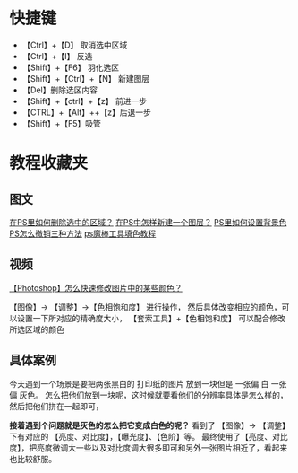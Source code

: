 # 快捷键
* 【Ctrl】+【D】 取消选中区域
* 【Ctrl】+【I】 反选
* 【Shift】+【F6】 羽化选区
* 【Shift】+【Ctrl】+【N】 新建图层
* 【Del】删除选区内容
* 【Shift】+【ctrl】+【z】 前进一步
* 【CTRL】+【Alt】++【z】后退一步
* 【Shift】+【F5】吸管

# 教程收藏夹

## 图文
[在PS里如何删除选中的区域？](https://product.pconline.com.cn/itbk/software/dnyw/1294/12943204.html)
[在PS中怎样新建一个图层？](https://product.pconline.com.cn/itbk/software/ps/1293/12931312.html)
[PS里如何设置背景色](https://product.pconline.com.cn/itbk/software/ps/1906/12713648.html)
[PS怎么撤销三种方法](https://www.jy135.com/diannao/116185.html)
[ps魔棒工具填色教程](https://jingyan.baidu.com/article/4853e1e51227055809f726ef.html)

## 视频
[【Photoshop】怎么快速修改图片中的某些颜色？](https://www.bilibili.com/video/BV1rx411f7x8?spm_id_from=333.337.search-card.all.click)

【图像】-> 【调整】->【色相饱和度】 进行操作，
然后具体改变相应的颜色，可以设置一下所对应的精确度大小，
【套索工具】+【色相饱和度】 可以配合修改所选区域的颜色


## 具体案例
今天遇到一个场景是要把两张黑白的 打印纸的图片 放到一块但是 一张偏 白 一张偏 灰色。
怎么把他们放到一块呢，这时候就要看他们的分辨率具体是怎么样的，然后把他们拼在一起即可，

**接着遇到个问题就是灰色的怎么把它变成白色的呢？**
看到了 【图像】-> 【调整】 下有对应的 【亮度、对比度】，【曝光度】、【色阶】等。
最终使用了【亮度、对比度】，把亮度微调大一些以及对比度调大很多即可和另外一张图片相近了，看起来也比较舒服。

